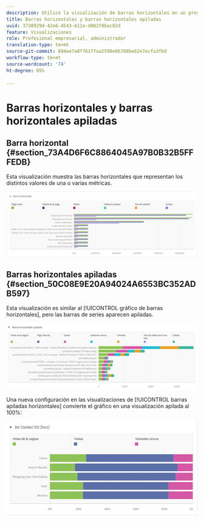 ```yaml
---
description: Utilice la visualización de barras horizontales en un proyecto de Workspace.
title: Barras horizontales y barras horizontales apiladas
uuid: 3730929d-42e6-4543-b12a-d002f86ac82d
feature: Visualizaciones
role: Profesional empresarial, administrador
translation-type: tm+mt
source-git-commit: 894ee7a8f761f7aa2590e06708be82e7ecfa3f6d
workflow-type: tm+mt
source-wordcount: '74'
ht-degree: 95%

---
```



# Barras horizontales y barras horizontales apiladas

## Barra horizontal {#section_73A4D6F6C8864045A97B0B32B5FFFEDB}

Esta visualización muestra las barras horizontales que representan los distintos valores de una o varias métricas.

![](assets/horizontal_bar.png)

## Barras horizontales apiladas {#section_50C08E9E20A94024A6553BC352ADB597}

Esta visualización es similar al [!UICONTROL gráfico de barras horizontales], pero las barras de series aparecen apiladas.

![](assets/horizontal-bar-stacked.png)

Una nueva configuración en las visualizaciones de [!UICONTROL barras apiladas horizontales] convierte el gráfico en una visualización apilada al 100%:

![](assets/horizstacked100.png)

